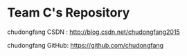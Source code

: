 # Team C's Repository
chudongfang CSDN  : http://blog.csdn.net/chudongfang2015

chudongfang GitHub: https://github.com/chudongfang
